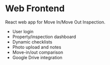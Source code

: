 # Web Frontend

React web app for Move In/Move Out Inspection.

- User login
- Property/inspection dashboard
- Dynamic checklists
- Photo upload and notes
- Move-in/out comparison
- Google Drive integration
